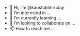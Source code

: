 - 👋 Hi, I’m @kaustubhhruday
- 👀 I’m interested in ...
- 🌱 I’m currently learning ...
- 💞️ I’m looking to collaborate on ...
- 📫 How to reach me ...

<!---
kaustubhhruday/kaustubhhruday is a ✨ special ✨ repository because its `README.md` (this file) appears on your GitHub profile.
You can click the Preview link to take a look at your changes.
--->
